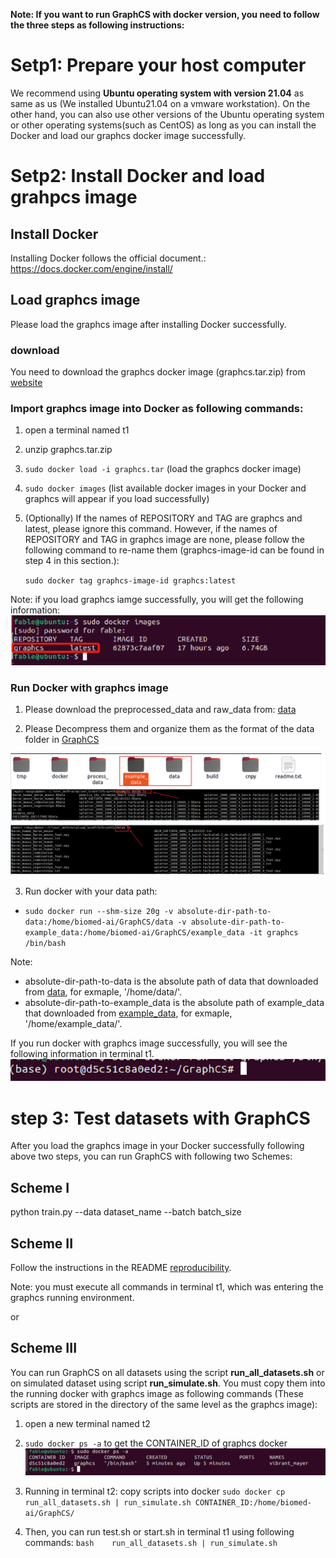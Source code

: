 **Note: If you want to run GraphCS with docker version, you need to follow the three steps 
as following instructions:** 



# Setp1: Prepare your host computer

We recommend using **Ubuntu operating system with version 21.04** as same as us (We installed Ubuntu21.04 on a vmware workstation). On the other hand,
  you can also use other versions of the Ubuntu operating system or other operating systems(such as CentOS) as long as 
you can install the Docker and load our graphcs docker image successfully.  



# Setp2: Install Docker and load grahpcs image

## Install Docker

Installing Docker follows the official document.: https://docs.docker.com/engine/install/


## Load graphcs image
 Please load the graphcs image after installing Docker successfully. 
 
### download

You need to download the graphcs docker image (graphcs.tar.zip) from [website](https://www.synapse.org/#!Synapse:syn26147749/files/)



### Import graphcs image into Docker as following commands: 
1. open a terminal named t1

2. unzip  graphcs.tar.zip

3. `sudo docker load -i graphcs.tar` (load the graphcs docker image)

4. `sudo docker images` (list available docker images in your Docker and graphcs will appear if you load successfully)

5. (Optionally) If the names of REPOSITORY and TAG are graphcs and latest, please ignore this command. However, 
if the names of REPOSITORY and TAG in graphcs image are none, please follow the following 
command to re-name them (graphcs-image-id can be found in step 4 in this section.):

    `sudo docker tag graphcs-image-id graphcs:latest`
    
Note: if you load graphcs iamge successfully, you will get the following information:
![(Variational) load_successful](load_successful.jpg)
    
    
    
### Run Docker with graphcs image

1. Please download the preprocessed_data and raw_data from: [data](https://drive.google.com/drive/folders/1ST0T90HcxCKuxOTmOvqCI-IyE2IY6YvM?usp=sharing)

2. Please Decompress them and organize them as the format of the data folder in [GraphCS](https://github.com/biomed-AI/GraphCS)

![(Variational) data_formart](data_formart.jpg)

3. Run docker with your data path:

- `sudo docker run --shm-size 20g -v absolute-dir-path-to-data:/home/biomed-ai/GraphCS/data
 -v absolute-dir-path-to-example_data:/home/biomed-ai/GraphCS/example_data -it graphcs /bin/bash`

Note:
- absolute-dir-path-to-data is the absolute path of data that downloaded from [data](https://drive.google.com/drive/folders/1ST0T90HcxCKuxOTmOvqCI-IyE2IY6YvM?usp=sharing),
 for exmaple, '/home/data/'.
- absolute-dir-path-to-example_data is the absolute path of example_data that downloaded from [example_data](https://drive.google.com/drive/folders/1ST0T90HcxCKuxOTmOvqCI-IyE2IY6YvM?usp=sharing),
 for exmaple, '/home/example_data/'.

If you run docker with graphcs image successfully, you will see the following information in terminal t1. 
![(Variational) run](run.jpg)




# step 3: Test datasets with GraphCS
After you load the graphcs image in your Docker successfully following above two steps,
 you can run GraphCS with following two Schemes:


##  Scheme I
python train.py --data dataset_name --batch batch_size


##  Scheme II

Follow the instructions in the README [reproducibility](https://github.com/biomed-AI/GraphCS/tree/main/reproducibility).

Note: you must execute all commands in terminal t1, which was entering the graphcs running environment. 


or 


##  Scheme III 
You can run GraphCS on all datasets using the script  **run_all_datasets.sh** 
or on simulated dataset using script **run_simulate.sh**. You must copy them into the running  docker with  graphcs image as following 
commands (These scripts are stored in the directory of the same level as the graphcs image):

1. open a new terminal named t2

2. `sudo docker ps -a` to get the CONTAINER_ID  of graphcs docker 
 ![(Variational) Container_id](Container_id.jpg)

3. Running in terminal t2:
copy scripts into docker
	`sudo docker cp run_all_datasets.sh | run_simulate.sh CONTAINER_ID:/home/biomed-ai/GraphCS/`
	
4. Then, you can run  test.sh or start.sh in terminal t1 using following commands:
	`bash    run_all_datasets.sh | run_simulate.sh`
	

